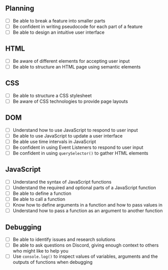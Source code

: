 ## Planning

- [ ] Be able to break a feature into smaller parts
- [ ] Be confident in writing pseudocode for each part of a feature
- [ ] Be able to design an intuitive user interface

## HTML

- [ ] Be aware of different elements for accepting user input
- [ ] Be able to structure an HTML page using semantic elements

## CSS

- [ ] Be able to structure a CSS stylesheet
- [ ] Be aware of CSS technologies to provide page layouts

## DOM

- [ ] Understand how to use JavaScript to respond to user input
- [ ] Be able to use JavaScript to update a user interface
- [ ] Be able use time intervals in JavaScript
- [ ] Be confident in using Event Listeners to respond to user input
- [ ] Be confident in using `querySelector()` to gather HTML elements

## JavaScript

- [ ] Understand the syntax of JavaScript functions
- [ ] Understand the required and optional parts of a JavaScript function
- [ ] Be able to define a function
- [ ] Be able to call a function
- [ ] Know how to define arguments in a function and how to pass values in
- [ ] Understand how to pass a function as an argument to another function

## Debugging

- [ ] Be able to identify issues and research solutions
- [ ] Be able to ask questions on Discord, giving enough context to others who might like to help you
- [ ] Use `console.log()` to inspect values of variables, arguments and the outputs of functions when debugging
